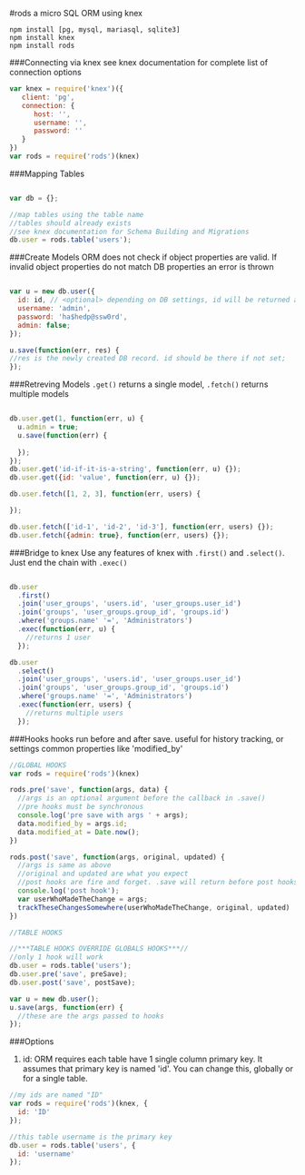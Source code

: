 #rods
a micro SQL ORM using knex

```
npm install [pg, mysql, mariasql, sqlite3]
npm install knex
npm install rods
```

###Connecting via knex
see knex documentation for complete list of connection options
```js
var knex = require('knex')({
   client: 'pg',
   connection: {
      host: '',
      username: '',
      password: ''
   }
})
var rods = require('rods')(knex)
```

###Mapping Tables
```js

var db = {};

//map tables using the table name
//tables should already exists
//see knex documentation for Schema Building and Migrations
db.user = rods.table('users');
```

###Create Models
ORM does not check if object properties are valid. If invalid object properties do not match DB properties an error is thrown
```js

var u = new db.user({
  id: id, // <optional> depending on DB settings, id will be returned after save, if not set
  username: 'admin',
  password: 'ha$hedp@ssw0rd',
  admin: false;
});

u.save(function(err, res) {
//res is the newly created DB record. id should be there if not set;
});
```

###Retreving Models
`.get()` returns a single model, `.fetch()` returns multiple models
```js

db.user.get(1, function(err, u) {
  u.admin = true;
  u.save(function(err) {
    
  });
});
db.user.get('id-if-it-is-a-string', function(err, u) {});
db.user.get({id: 'value', function(err, u) {});

db.user.fetch([1, 2, 3], function(err, users) {

});

db.user.fetch(['id-1', 'id-2', 'id-3'], function(err, users) {});
db.user.fetch({admin: true}, function(err, users) {});
```

###Bridge to knex
Use any features of knex with `.first()` and `.select()`. Just end the chain with `.exec()`
```js

db.user
  .first()
  .join('user_groups', 'users.id', 'user_groups.user_id')
  .join('groups', 'user_groups.group_id', 'groups.id')
  .where('groups.name' '=', 'Administrators')
  .exec(function(err, u) { 
    //returns 1 user
  });

db.user
  .select()
  .join('user_groups', 'users.id', 'user_groups.user_id')
  .join('groups', 'user_groups.group_id', 'groups.id')
  .where('groups.name' '=', 'Administrators')
  .exec(function(err, users) { 
    //returns multiple users
  });

```

###Hooks
hooks run before and after save. useful for history tracking, or settings common properties like 'modified_by'

```js
//GLOBAL HOOKS
var rods = require('rods')(knex)

rods.pre('save', function(args, data) {
  //args is an optional argument before the callback in .save()
  //pre hooks must be synchronous
  console.log('pre save with args ' + args);
  data.modified_by = args.id;
  data.modified_at = Date.now();
})

rods.post('save', function(args, original, updated) {
  //args is same as above
  //original and updated are what you expect
  //post hooks are fire and forget. .save will return before post hooks finish
  console.log('post hook');
  var userWhoMadeTheChange = args;
  trackTheseChangesSomewhere(userWhoMadeTheChange, original, updated)
})

//TABLE HOOKS

//***TABLE HOOKS OVERRIDE GLOBALS HOOKS***//
//only 1 hook will work
db.user = rods.table('users');
db.user.pre('save', preSave);
db.user.post('save', postSave);

var u = new db.user();
u.save(args, function(err) {
  //these are the args passed to hooks
});

```

###Options

1. id: ORM requires each table have 1 single column primary key. It assumes that primary key is named 'id'. You can change this, globally or for a single table.
```js
//my ids are named "ID"
var rods = require('rods')(knex, {
  id: 'ID'
});

//this table username is the primary key
db.user = rods.table('users', {
  id: 'username'
});


```


